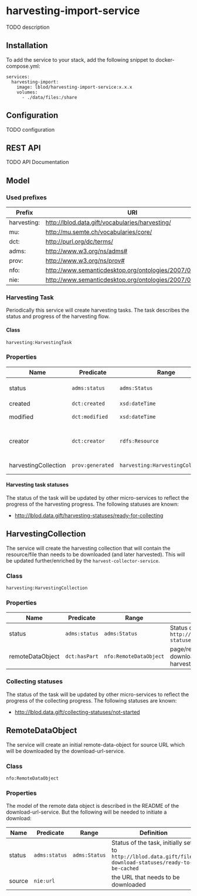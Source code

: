 # harvesting-import-service

TODO description

## Installation

To add the service to your stack, add the following snippet to docker-compose.yml:

```
services:
  harvesting-import:
    image: lblod/harvesting-import-service:x.x.x
    volumes:
      - ./data/files:/share
```

## Configuration

TODO configuration
   
## REST API

TODO API Documentation

## Model

### Used prefixes

Prefix | URI 
--- | --- 
harvesting: |  <http://lblod.data.gift/vocabularies/harvesting/>
mu:  | <http://mu.semte.ch/vocabularies/core/>
dct:  | <http://purl.org/dc/terms/>
adms: | <http://www.w3.org/ns/adms#>
prov: | <http://www.w3.org/ns/prov#>
nfo: | <http://www.semanticdesktop.org/ontologies/2007/03/22/nfo#>
nie: | <http://www.semanticdesktop.org/ontologies/2007/01/19/nie#>

### Harvesting Task

Periodically this service will create harvesting tasks. The task describes the status and progress of the harvesting flow.

#### Class

`harvesting:HarvestingTask`

### Properties

 Name | Predicate | Range | Definition 
--- | --- | --- | ---
status | `adms:status` | `adms:Status` | Status of the task, initially set to `http://lblod.data.gift/harvesting-statuses/ready-for-collecting`
created |`dct:created`|`xsd:dateTime`| Datetime of creation of the task
modified |`dct:modified`|`xsd:dateTime`| Datetime on which the task was modified
creator |`dct:creator`|`rdfs:Resource`| Creator of the task, in this case the harvest-initiation-service <http://lblod.data.gift/services/harvest-initiation-service>
harvestingCollection |`prov:generated`|`harvesting:HarvestingCollection`| HarvestingCollection generated by the task

#### Harvesting task statuses

The status of the task will be updated by other micro-services to reflect the progress of the harvesting progress. The following statuses are known:

- http://lblod.data.gift/harvesting-statuses/ready-for-collecting

## HarvestingCollection

The service will create the harvesting collection that will contain the resource/file than needs to be downloaded (and later harvested). This will be updated further/enriched by the `harvest-collector-service`.

### Class

`harvesting:HarvestingCollection`


### Properties

 Name | Predicate | Range | Definition 
--- | --- | --- | ---
status | `adms:status` | `adms:Status`| Status of the task, initially set to `http://lblod.data.gift/collecting-statuses/not-started`
remoteDataObject | `dct:hasPart` | `nfo:RemoteDataObject` | page/resource to be downloaded/collected for this harvesting task

### Collecting statuses

The status of the task will be updated by other micro-services to reflect the progress of the collecting progress. The following statuses are known:

- http://lblod.data.gift/collecting-statuses/not-started

## RemoteDataObject

The service will create an initial remote-data-object for source URL which will be downloaded by the download-url-service.

### Class

`nfo:RemoteDataObject`

### Properties

The model of the remote data object is described in the README of the download-url-service. 
But the following will be needed to initiate a download:

 Name | Predicate | Range | Definition 
--- | --- | --- | ---
status | `adms:status` | `adms:Status`| Status of the task, initially set to `http://lblod.data.gift/file-download-statuses/ready-to-be-cached`
source |`nie:url`| | the URL that needs to be downloaded
